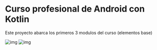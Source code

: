 # Curso profesional de Android con Kotlin

Este proyecto abarca los primeros 3 modulos del curso (elementos base)



![img](./img/main.png)
![img](./img/secondpng)
